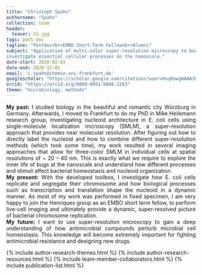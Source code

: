 ```yaml
---
title: "Christoph Spahn"
authorname: "Spahn"
collection: team
header:
  teaser: CS.jpg
tags: post-doc
tagline: "Postdoc<br>EMBO Short-Term Fellow<br>Alumni"
subject: "Application of multi-color super-resolution microscopy to bacterial cells to
investigate essential cellular processes on the nanoscale."
date-start: 2020-02-01
date-end: 2020-12-01
email: 'c.spahn@chemie.uni-frankfurt.de'
googlescholar: "https://scholar.google.com/citations?user=HxqOowgAAAAJ&hl=en"
orcid: "https://orcid.org/0000-0001-9886-2263"
theme: "microbiology, methods"
---
```

<p align= "justify">
<b>My past:</b> I studied biology in the beautiful and romantic city Würzburg in Germany. Afterwards, I moved to Frankfurt to do my PhD in Mike Heilemann research group, investigating nucleoid architecture in E. coli cells using single-molecule localization microscopy (SMLM), a super-resolution approach that provides near molecular resolution. After figuring out how to directly label the nucleoid and how to combine different super-resolution methods (which took some time), my work resulted in several imaging approaches that allow for three-color SMLM in individual cells at spatial resolutions of ~ 20 – 40 nm. This is exactly what we require to explore the inner life of bugs at the nanoscale and understand how different processes and stimuli affect bacterial homeostasis and nucleoid organization.
<br>
<b>My present:</b> With the developed toolbox, I investigate how E. coli cells replicate and segregate their chromosome and how biological processes such as transcription and translation shape the nucleoid in a dynamic manner. As most of my work was performed in fixed specimen, I am very happy to join the Henriques group as an EMBO short term fellow, to perform live-cell imaging and ultimately provide a dynamic, super-resolved picture of bacterial chromosome replication.
<br>
<b>My future:</b> I want to use super-resolution microscopy to gain a deep understanding of how antimicrobial compounds perturb microbial cell homeostasis. This knowledge will become extremely important for fighting antimicrobial resistance and designing new drugs.

{% include author-research-themes.html %}
{% include author-research-resources.html %}
{% include team-member-collaborators.html %}
{% include publication-list.html %}
